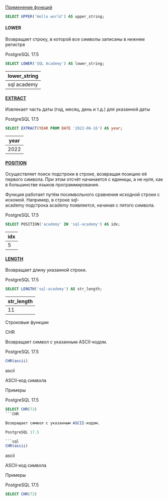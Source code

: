 
 [Применение функций](https://sql-academy.org/ru/guide/using-functions#primenenie-funkcij)

```sql
SELECT UPPER('Hello world') AS upper_string;
```

#### **LOWER**

Возвращает строку, в которой все символы записаны в нижнем регистре

PostgreSQL 17.5

```sql
SELECT LOWER('SQL Academy') AS lower_string;
```

|lower_string|
|---|
|sql academy|

#### [**EXTRACT**](https://sql-academy.org/handbook/postgresql/extract)

Извлекает часть даты (год, месяц, день и т.д.) для указанной даты

PostgreSQL 17.5

```sql
SELECT EXTRACT(YEAR FROM DATE '2022-06-16') AS year;
```

|year|
|---|
|2022|
    
#### [**POSITION**](https://sql-academy.org/handbook/postgresql/position)
    
Осуществляет поиск подстроки в строке, возвращая позицию её первого символа. При этом отсчёт начинается с единицы, а не нуля, как в большинстве языков программирования.

Функция работает путём посимвольного сравнения исходной строки с искомой. Например, в строке sql-academy подстрока academy появляется, начиная с пятого символа.

PostgreSQL 17.5

```sql
SELECT POSITION('academy' IN 'sql-academy') AS idx;
```

|idx|
|---|
|5|
####  [**LENGTH**](https://sql-academy.org/handbook/postgresql/length)

Возвращает длину указанной строки.

PostgreSQL 17.5

```sql
SELECT LENGTH('sql-academy') AS str_length;
```

|str_length|
|---|
|11|

Строковые функции

CHR

Возвращает символ с указанным ASCII-кодом.

PostgreSQL 17.5

```sql
CHR(ascii)
```

ascii

ASCII-код символа

Примеры

PostgreSQL 17.5

```sql
SELECT CHR(72)
```CHR

Возвращает символ с указанным ASCII-кодом.

PostgreSQL 17.5

```sql
CHR(ascii)
```

ascii

ASCII-код символа

Примеры

PostgreSQL 17.5

```sql
SELECT CHR(72)
```